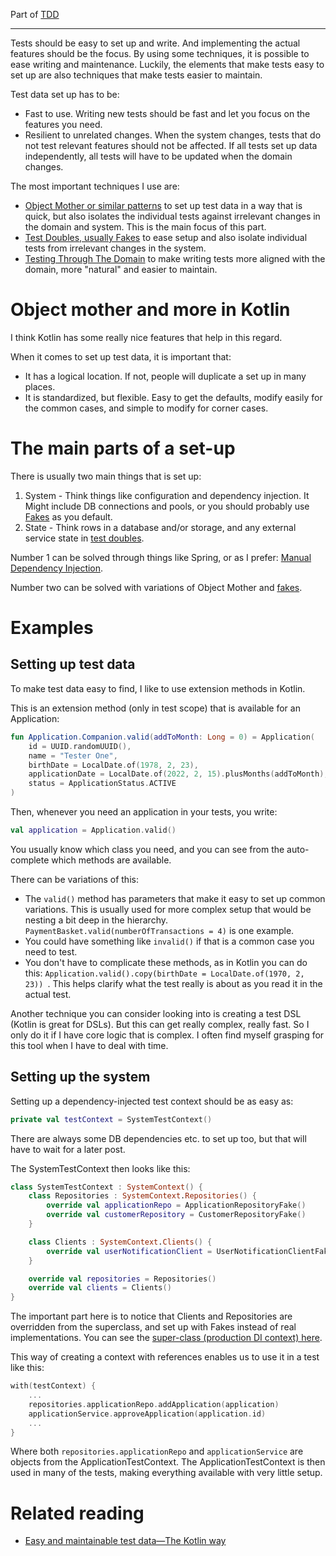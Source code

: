 Part of [TDD](tdd.md)

---

Tests should be easy to set up and write.
And implementing the actual features should be the focus.
By using some techniques, it is possible to ease writing and maintenance.
Luckily,
the elements that make tests easy to set up are also techniques that make tests easier to maintain.

Test data set up has to be:
- Fast to use. Writing new tests should be fast and let you focus on the features you need.
- Resilient to unrelated changes. When the system changes, tests that do not test relevant features should not be affected. If all tests set up data independently, all tests will have to be updated when the domain changes.

The most important techniques I use are:
- [Object Mother or similar patterns](https://martinfowler.com/bliki/ObjectMother.html) to set up test data in a way that is quick, but also isolates the individual tests against irrelevant changes in the domain and system. This is the main focus of this part.
- [Test Doubles, usually Fakes](fakes.md) to ease setup and also isolate individual tests from irrelevant changes in the system.
- [Testing Through The Domain](tttd.md) to make writing tests more aligned with the domain, more "natural" and easier to maintain.

# Object mother and more in Kotlin

I think Kotlin has some really nice features that help in this regard.

When it comes to set up test data, it is important that:
- It has a logical location. If not, people will duplicate a set up in many places.
- It is standardized, but flexible. Easy to get the defaults, modify easily for the common cases, and simple to modify for corner cases.

# The main parts of a set-up

There is usually two main things that is set up:
1. System - Think things like configuration and dependency injection. It Might include DB connections and pools, or you should probably use [Fakes](fakes.md) as you default.
2. State - Think rows in a database and/or storage, and any external service state in [test doubles](https://martinfowler.com/bliki/TestDouble.html).

Number 1 can be solved through things like Spring, or as I prefer: [Manual Dependency Injection](https://anderssv.medium.com/rolling-your-own-dependency-injection-7045f8b64403).

Number two can be solved with variations of Object Mother and [fakes](fakes.md).

# Examples

## Setting up test data

To make test data easy to find, I like to use extension methods in Kotlin.

This is an extension method (only in test scope) that is available for an Application:

```kotlin
fun Application.Companion.valid(addToMonth: Long = 0) = Application(
    id = UUID.randomUUID(),
    name = "Tester One",
    birthDate = LocalDate.of(1978, 2, 23),
    applicationDate = LocalDate.of(2022, 2, 15).plusMonths(addToMonth),
    status = ApplicationStatus.ACTIVE
)
```

Then, whenever you need an application in your tests, you write:

```kotlin
val application = Application.valid()
```

You usually know which class you need, and you can see from the auto-complete which methods are available.

There can be variations of this:
- The ```valid()``` method has parameters that make it easy to set up common variations. This is usually used for more complex setup that would be nesting a bit deep in the hierarchy. ```PaymentBasket.valid(numberOfTransactions = 4)``` is one example.
- You could have something like ```invalid()``` if that is a common case you need to test.
- You don't have to complicate these methods, as in Kotlin you can do this: ```Application.valid().copy(birthDate = LocalDate.of(1970, 2, 23)) ```. This helps clarify what the test really is about as you read it in the actual test.

Another technique you can consider looking into is creating a test DSL (Kotlin is great for DSLs).
But this can get really complex, really fast.
So I only do it if I have core logic that is complex.
I often find myself grasping for this tool when I have to deal with time.

## Setting up the system
Setting up a dependency-injected test context should be as easy as:

```kotlin
private val testContext = SystemTestContext()
```
There are always some DB dependencies etc. to set up too, but that will have to wait for a later post.

The SystemTestContext then looks like this:
```kotlin
class SystemTestContext : SystemContext() {
    class Repositories : SystemContext.Repositories() {
        override val applicationRepo = ApplicationRepositoryFake()
        override val customerRepository = CustomerRepositoryFake()
    }

    class Clients : SystemContext.Clients() {
        override val userNotificationClient = UserNotificationClientFake()
    }

    override val repositories = Repositories()
    override val clients = Clients()
}
```

The important part here is to notice that Clients and Repositories are overridden from the superclass,
and set up with Fakes instead of real implementations.
You can see the [super-class (production DI context) here](../src/main/kotlin/system/SystemContext.kt).

This way of creating a context with references enables us to use it in a test like this:

```kotlin
with(testContext) {
    ...
    repositories.applicationRepo.addApplication(application)
    applicationService.approveApplication(application.id)
    ...
}
```

Where both ```repositories.applicationRepo``` and ```applicationService``` are objects from the ApplicationTestContext.
The ApplicationTestContext is then used in many of the tests, making everything available with very little setup.

# Related reading
- [Easy and maintainable test data—The Kotlin way](https://anderssv.medium.com/easy-and-maintainable-test-data-the-kotlin-way-9ecbbf53d822)
